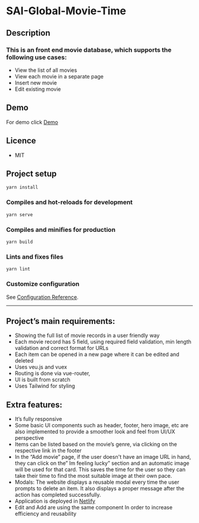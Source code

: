 # SAI-Global-Movie-Time

## Description

### This is an front end movie database, which supports the following use cases:

- View the list of all movies
- View each movie in a separate page
- Insert new movie
- Edit existing movie

## Demo

For demo click [Demo](https://saiglobal-movie-time.netlify.app)

## Licence

- MIT

## Project setup

```
yarn install
```

### Compiles and hot-reloads for development

```
yarn serve
```

### Compiles and minifies for production

```
yarn build
```

### Lints and fixes files

```
yarn lint
```

### Customize configuration

See [Configuration Reference](https://cli.vuejs.org/config/).

---

## Project’s main requirements:

- Showing the full list of movie records in a user friendly way
- Each movie record has 5 field, using required field validation, min length validation and correct format for URLs
- Each item can be opened in a new page where it can be edited and deleted
- Uses veu.js and vuex
- Routing is done via vue-router,
- UI is built from scratch
- Uses Tailwind for styling

## Extra features:

- It’s fully responsive
- Some basic UI components such as header, footer, hero image, etc are also implemented to provide a smoother look and feel from UI/UX perspective
- Items can be listed based on the movie’s genre, via clicking on the respective link in the footer
- In the “Add movie” page, if the user doesn't have an image URL in hand, they can click on the” Im feeling lucky” section and an automatic image will be used for that card. This saves the time for the user so they can take their time to find the most suitable image at their own pace.
- Modals: The website displays a reusable modal every time the user prompts to delete an item. It also displays a proper message after the action has completed successfully.
- Application is deployed in [Netlify](https://saiglobal-movie-time.netlify.app)
- Edit and Add are using the same component In order to increase efficiency and reusability
